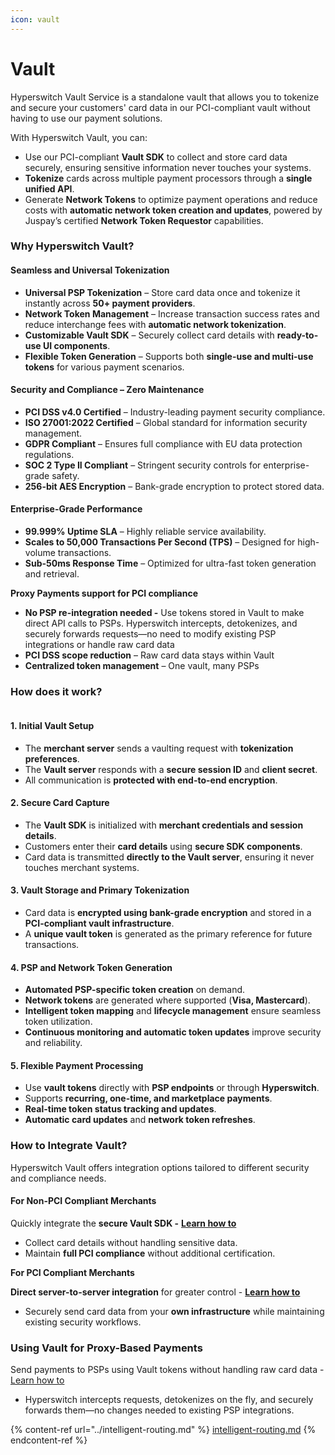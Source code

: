 ```yaml
---
icon: vault
---
```


# Vault

Hyperswitch Vault Service is a standalone vault that allows you to tokenize and secure your customers' card data in our PCI-compliant vault without having to use our payment solutions.

With Hyperswitch Vault, you can:

* Use our PCI-compliant **Vault SDK** to collect and store card data securely, ensuring sensitive information never touches your systems.
* **Tokenize** cards across multiple payment processors through a **single unified API**.
* Generate **Network Tokens** to optimize payment operations and reduce costs with **automatic network token creation and updates**, powered by Juspay’s certified **Network Token Requestor** capabilities.

### Why Hyperswitch Vault?

#### Seamless and Universal Tokenization

* **Universal PSP Tokenization** – Store card data once and tokenize it instantly across **50+ payment providers**.
* **Network Token Management** – Increase transaction success rates and reduce interchange fees with **automatic network tokenization**.
* **Customizable Vault SDK** – Securely collect card details with **ready-to-use UI components**.
* **Flexible Token Generation** – Supports both **single-use and multi-use tokens** for various payment scenarios.

#### Security and Compliance – Zero Maintenance

* **PCI DSS v4.0 Certified** – Industry-leading payment security compliance.
* **ISO 27001:2022 Certified** – Global standard for information security management.
* **GDPR Compliant** – Ensures full compliance with EU data protection regulations.
* **SOC 2 Type II Compliant** – Stringent security controls for enterprise-grade safety.
* **256-bit AES Encryption** – Bank-grade encryption to protect stored data.

#### Enterprise-Grade Performance

* **99.999% Uptime SLA** – Highly reliable service availability.
* **Scales to 50,000 Transactions Per Second (TPS)** – Designed for high-volume transactions.
* **Sub-50ms Response Time** – Optimized for ultra-fast token generation and retrieval.

**Proxy Payments support for PCI compliance**

* **No PSP re-integration needed -** Use tokens stored in Vault to make direct API calls to PSPs. Hyperswitch intercepts, detokenizes, and securely forwards requests—no need to modify existing PSP integrations or handle raw card data
* **PCI DSS scope reduction** – Raw card data stays within Vault
* **Centralized token management** – One vault, many PSPs

### How does it work?

<figure><img src="https://lh7-rt.googleusercontent.com/docsz/AD_4nXfjHOvBRI1bfnMRf5zmWz9_yw4ieV0v5IEJUwhnBwu6iqxoI2yvHE-gfZ-du--dwemuLMv9AemXN5k0BubnmF0fqwO8gtGCyuRBT2L5DQW5DiFYgZmZpEEgSVXHJW1hTjqZJf4S?key=wWT-6TmmgS7GMTZGEfcB38Ke" alt=""><figcaption></figcaption></figure>

#### 1. Initial Vault Setup

* The **merchant server** sends a vaulting request with **tokenization preferences**.
* The **Vault server** responds with a **secure session ID** and **client secret**.
* All communication is **protected with end-to-end encryption**.

#### 2. Secure Card Capture

* The **Vault SDK** is initialized with **merchant credentials and session details**.
* Customers enter their **card details** using **secure SDK components**.
* Card data is transmitted **directly to the Vault server**, ensuring it never touches merchant systems.

#### 3. Vault Storage and Primary Tokenization

* Card data is **encrypted using bank-grade encryption** and stored in a **PCI-compliant vault infrastructure**.
* A **unique vault token** is generated as the primary reference for future transactions.

#### 4. PSP and Network Token Generation

* **Automated PSP-specific token creation** on demand.
* **Network tokens** are generated where supported (**Visa, Mastercard**).
* **Intelligent token mapping** and **lifecycle management** ensure seamless token utilization.
* **Continuous monitoring and automatic token updates** improve security and reliability.

#### 5. Flexible Payment Processing

* Use **vault tokens** directly with **PSP endpoints** or through **Hyperswitch**.
* Supports **recurring, one-time, and marketplace payments**.
* **Real-time token status tracking and updates**.
* **Automatic card updates** and **network token refreshes**.

### How to Integrate Vault?

Hyperswitch Vault offers integration options tailored to different security and compliance needs.

#### **For Non-PCI Compliant Merchants**

Quickly integrate the **secure Vault SDK -** [**Learn how to**](vault-sdk-integration.md)

* Collect card details without handling sensitive data.
* Maintain **full PCI compliance** without additional certification.

**For PCI Compliant Merchants**

**Direct server-to-server integration** for greater control - [**Learn how to**](server-to-server-vault-tokenization.md)

* Securely send card data from your **own infrastructure** while maintaining existing security workflows.

### **Using Vault for Proxy-Based Payments**

Send payments to PSPs using Vault tokens without handling raw card data - [Learn how to](hyperswitch-vault-pass-through-proxy-payments.md)

* Hyperswitch intercepts requests, detokenizes on the fly, and securely forwards them—no changes needed to existing PSP integrations.

{% content-ref url="../intelligent-routing.md" %}
[intelligent-routing.md](../intelligent-routing.md)
{% endcontent-ref %}
